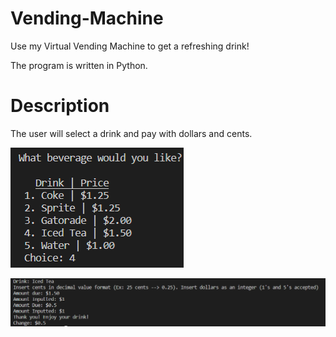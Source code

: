 # Vending-Machine
Use my Virtual Vending Machine to get a refreshing drink!

The program is written in Python.

# Description
The user will select a drink and pay with dollars and cents.

![Picture](DrinkSelection.png)

![Picture](Payment.png)